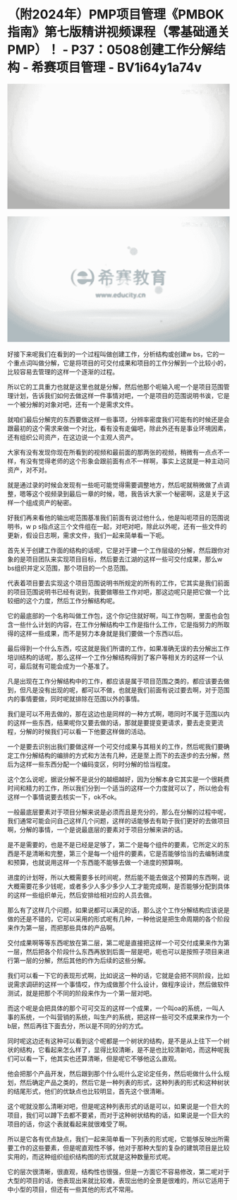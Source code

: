 # （附2024年）PMP项目管理《PMBOK指南》第七版精讲视频课程（零基础通关PMP）！ - P37：0508创建工作分解结构 - 希赛项目管理 - BV1i64y1a74v

![](img/b75ff3d5ea37526c60def8dcdb2e2756_0.png)

![](img/b75ff3d5ea37526c60def8dcdb2e2756_1.png)

好接下来呢我们在看到的一个过程叫做创建工作，分析结构或创建w bs，它的一个重点词叫做分解，它是将项目的可交付成果和项目的工作分解到一个比较小的，比较容易去管理的这样一个逐渐的过程。

所以它的工具重力也就是这里也就是分解，然后他那个呃输入呢一个是项目范围管理计划，告诉我们如何去做这样一件事情对吧，一个是项目的范围说明书诶，它是一个被分解的对象对吧，还有一个是需求文件。

就咱们最后分解完的东西要做这样一些事项，分辨率密度我们可能有的时候还是会跟最初的这个需求来做一个对比，看有没有走偏吧，除此外还有是事业环境因素，还有组织公司资产，在这边说一个主观人资产。

大家有没有发现你现在所看到的视频和最前面的那两张的视频，稍微有一点点不一样，有没有觉得老师的这个形象会跟前面有点不一样啊，事实上这就是一种主动问资产，对不对。

就是通过录的时候会发现有一些呃可能觉得需要调整地方，然后呢就稍微做了点调整，嗯等这个视频录到最后一章的时候，嗯，我告诉大家一个秘密啊，这是关于这样一个组成资产的秘密。

好我们再来看他的输出呢范围基准我们前面有说过他什么，他是叫呃项目的范围说明书，w p s指点这三个文件组在一起，对吧对吧，除此以外呢，还有一些文件的更新，假设日志啊，需求文件，我们一起来简单看一下呃。

首先关于创建工作面的结构的话呢，它是对于建一个工作层级的分解，然后跟你对象的是项目团队来实现项目目标，然后要去江湖的这样一些可交付成果，那么w bs组织并定义范围，那个项目的一个总范围。

代表着项目要去实现这个项目范围说明书所规定的所有的工作，它其实是我们前面的项目范围说明书已经有说到，我要做哪些工作对吧，那这边呢只是把它做一个比较细的这个力度，然后工作分解结构呢。

它的最底部的一个名称叫做工作包，这个你记住就好啊，叫工作包啊，里面也会包含一些什么计划的内容，在工作分解结构中工作是指什么工作，它是指努力的所取得的这样一些成果，而不是努力本身就是我们要做一个东西以后。

最后得到一个什么东西，哎这就是我们所谓的工作，如果准确无误的去分解出工作培训结构的话呢，那么这样一个工作分解结构得到了客户等相关方的这样一个认可，最后就有可能会成为一个基准了。

凡是出现在工作分解结构中的工作，都应该是属于项目范围之类的，都应该要去做到，但凡是没有出现的呢，都可以不做，也就是我们前面有说过要去啊，对于范围内的事情要做，同时呢就排除在范围以外的事情。

我们是可以不用去做的，那在这边也是同样的一种方式啊，嗯同时不属于范围以内的这样一些东西，结果呢你又要去做的话，那就是要提变更请求，要去走变更流程，分解的时候我们可以看一下他要这样做的活动。

一个是要去识别出我们要做这样一个可交付成果与其相关的工作，然后呢我们要确定工作分解结构的编排的方式和方法有几种，还是至上而下的去逐步的去分解，然后为这样一些东西分配一个编码变区，何时分解的恰当程度。

这个怎么说呢，据说分解不是说分的越细越好，因为分解本身它其实是一个很耗费时间和精力的工作，所以我们分到一个适当的这样一个力度就可以了，所以他会有这样一个事情说要去核实一下，ok不ok。

一般最底层要素对于项目分解来说是必须而且是充分的，那么在分解的过程中呢，我们通常可能会问自己这样几个问题，这样的话能够去有助于我们更好的去做项目啊，分解的事情，一个是说最底层的要素对于项目分解来讲的话。

是不是需要的，也是不是已经是足够了，第二个是每个组件的要素，它所定义的东西是不是清晰和完整，第三个是每一个组件的要素，它是否能够恰当的去编制进度和预算，也就说用这样一个东西能不能够去做一个进度的预算啊。

进度的计划呀，所以大概需要多长时间呢，然后能不能去做这个预算的东西啊，说大概需要花多少钱呢，或者多少人多少多少人工才能完成啊，是否能够分配到具体的这样一些组织单元，然后安排给相对应的人员去做。

那么有了这样几个问题，如果说都可以满足的话，那么这个工作分解结构应该说是做的还是不错的，它可以采用的形式呢有几种，一种他说是把生命周期的各个阶段来作为第一层，而把那些具体的产品啊。

交付成果啊等等东西呢放在第二层，第二呢是直接把这样一个可交付成果来作为第一层，然后把各个阶段什么东西再放到后面一层是吧，呃也可以是按照子项目来进行第一层的分解，然后其他的作为后续的这些分解。

我们可以看一下它的表现形式啊，比如说这一种的话，它就是会把不同阶段，比如说需求调研的这样一个事情哎，作为成做那个什么设计，做程序设计，然后做软件测试，就是把那个不同的阶段来作为一个第一层对吧。

而这个呢是会把具体的那个可可交互的这样一个成果，一个叫oa的系统，一叫人事的系统，一个叫营销的系统，叫生产的系统，把这样一些可交不成果来作为一个b层，然后再往下面去分，所以是不同的分的方式。

同时呢这边还有这种可以看到这个呢都是一个树状的结构，是不是从上往下一个树状的结构，它看起来怎么样了，显得比较清晰，是不是也比较清新哈，而这种呢我们可以看一下，他其实也还算清晰，但是呢它不够他这么直观。

他会把那个产品开发，然后跟到那个什么呃什么定论定任务，然后呃做什么什么规划，然后确定产品之类的，然后它是一种列表的形式，这种列表的形式和这种树状的结尾形式，他们的优缺点也比较明显，首先这个很清晰。

这个呢就没那么清晰对吧，但是呢这种列表形式的话是可以，如果说是一个巨大的项目，我们可以蹲下去都不要紧，而对于这种树状结构的话，如果说是一个巨大的项目的话，你这个表就看起来就很难受了啊。

所以是它各有优点缺点，我们一起来简单看一下列表的形式呢，它能够反映出所需要工作的这些要素，但是呢直观性不够，他对于那种大型的复杂的建筑项目是比较实用的，而这种组织组织结构图的形式就是这种数量形式呢。

它的层次很清晰，很直观，结构性也很强，但是一方面它不容易修改，第二呢对于大型的项目的话，他表现出来就比较难，表现出他的全景是很难的，所以它适用于中小型的项目，但还有一些其他的形式不常用。

